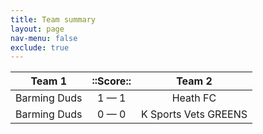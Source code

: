 ```yaml
---
title: Team summary
layout: page
nav-menu: false
exclude: true
---
```




|    Team 1    |  ::Score::  |        Team 2        |
|:------------:|:-----------:|:--------------------:|
| Barming Duds | 1 &mdash; 1 |       Heath FC       |
| Barming Duds | 0 &mdash; 0 | K Sports Vets GREENS |

 <br /><br /><br />